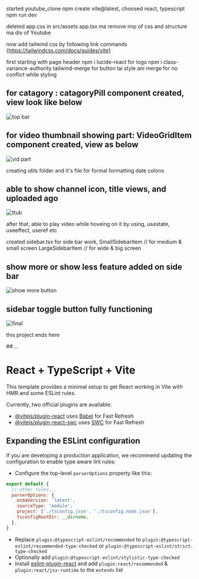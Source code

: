 started youtube_clone
npm create vite@latest, choosed react, typescript
npm run dev

deleted app.css in src/assets
app.tsx ma remove imp of css and structure ma div of Youtube

now add tailwind css by following link commands {https://tailwindcss.com/docs/guides/vite}

first starting with page header
npm i lucide-react for logo
npm i class-variance-authority tailwind-merge for button lai style ani merge for no conflict while styling

## for catagory : catagoryPill component created, view look like below
![top bar](https://github.com/sahilmoktan/youtube_clone/assets/103031235/010f8250-456f-40bb-a2ff-41b7836c742e)


## for video thumbnail showing part: VideoGridItem component created, view as below
![vid part](https://github.com/sahilmoktan/youtube_clone/assets/103031235/28022b5c-880c-402f-a2f9-96bbca9a3186)


creating utils folder and it's file for formal formatting date colons

## able to show channel icon, title views, and uploaded ago
![ttub](https://github.com/sahilmoktan/youtube_clone/assets/103031235/fe625e9c-281e-413a-bc5d-cc70ce65ff2b)

after that, able to play video while hoveing on it by using, usestate, useeffect, useref etc

created sidebar.tsx for side bar work,
SmallSidebarItem // for medium & small screen
LargeSidebarItem // for wide & big screen

## show more or show less feature added on side bar
![show more button](https://github.com/sahilmoktan/youtube_clone/assets/103031235/93a41595-68f8-4e19-aac2-151fae3f9f33)


## sidebar toggle button fully functioning
![final](https://github.com/sahilmoktan/youtube_clone/assets/103031235/05aa6565-9407-4259-a783-fb67b8e1afe7)

this project ends here


##...
# React + TypeScript + Vite

This template provides a minimal setup to get React working in Vite with HMR and some ESLint rules.

Currently, two official plugins are available:

- [@vitejs/plugin-react](https://github.com/vitejs/vite-plugin-react/blob/main/packages/plugin-react/README.md) uses [Babel](https://babeljs.io/) for Fast Refresh
- [@vitejs/plugin-react-swc](https://github.com/vitejs/vite-plugin-react-swc) uses [SWC](https://swc.rs/) for Fast Refresh

## Expanding the ESLint configuration

If you are developing a production application, we recommend updating the configuration to enable type aware lint rules:

- Configure the top-level `parserOptions` property like this:

```js
export default {
  // other rules...
  parserOptions: {
    ecmaVersion: 'latest',
    sourceType: 'module',
    project: ['./tsconfig.json', './tsconfig.node.json'],
    tsconfigRootDir: __dirname,
  },
}
```

- Replace `plugin:@typescript-eslint/recommended` to `plugin:@typescript-eslint/recommended-type-checked` or `plugin:@typescript-eslint/strict-type-checked`
- Optionally add `plugin:@typescript-eslint/stylistic-type-checked`
- Install [eslint-plugin-react](https://github.com/jsx-eslint/eslint-plugin-react) and add `plugin:react/recommended` & `plugin:react/jsx-runtime` to the `extends` list

